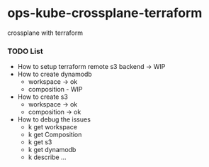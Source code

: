 # ops-kube-crossplane-terraform
crossplane with terraform

### TODO List
- How to setup terraform remote s3 backend -> WIP
- How to create dynamodb
  - workspace -> ok
  - composition - WIP
- How to create s3
  - workspace -> ok
  - composition -> ok
- How to debug the issues
  - k get workspace
  - k get Composition
  - k get s3
  - k get dynamodb
  - k describe ...
